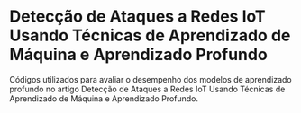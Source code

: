 # Detecção de Ataques a Redes IoT Usando Técnicas de Aprendizado de Máquina e Aprendizado Profundo

Códigos utilizados para avaliar o desempenho dos modelos de aprendizado profundo no artigo Detecção de Ataques a Redes IoT Usando Técnicas de Aprendizado de Máquina e Aprendizado Profundo.
